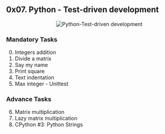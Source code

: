 ## 0x07. Python - Test-driven development

<p align="center"><img src="https://s3.amazonaws.com/intranet-projects-files/holbertonschool-higher-level_programming+/246/giphy-4.gif" alt="Python-Test-driven development" /></p>

### Mandatory Tasks

0. Integers addition
1. Divide a matrix
2. Say my name
3. Print square
4. Text indentation
5. Max integer - Unittest

### Advance Tasks

6. Matrix multiplication
7. Lazy matrix multiplication
8. CPython #3: Python Strings
